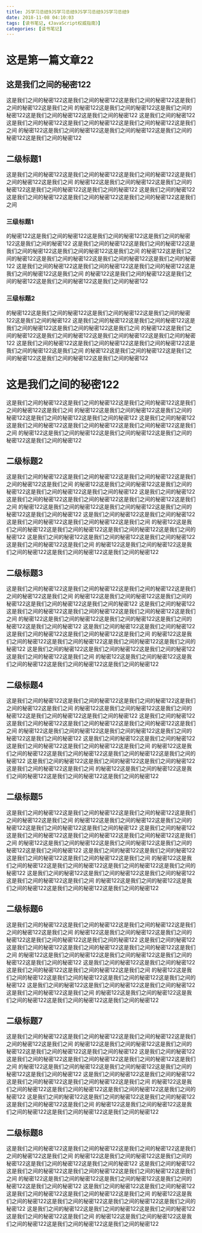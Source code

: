 ```yaml
---
title: JS学习总结9JS学习总结9JS学习总结9JS学习总结9
date: 2018-11-08 04:10:03
tags: [读书笔记, 《JavaScript权威指南》]
categories: [读书笔记]
---
```


# 这是第一篇文章22

## 这是我们之间的秘密122

这是我们之间的秘密122这是我们之间的秘密122这是我们之间的秘密122这是我们之间的秘密122这是我们之间
的秘密122这是我们之间的秘密122这是我们之间的秘密122这是我们之间的秘密122这是我们之间的秘密122
这是我们之间的秘密122这是我们之间的秘密122这是我们之间的秘密122这是我们之间的秘密122这是我们之间
的秘密122这是我们之间的秘密122这是我们之间的秘密122这是我们之间的秘密122这是我们之间的秘密122

## 二级标题1

这是我们之间的秘密122这是我们之间的秘密122这是我们之间的秘密122这是我们之间的秘密122这是我们之间
的秘密122这是我们之间的秘密122这是我们之间的秘密122这是我们之间的秘密122这是我们之间的秘密122
这是我们之间的秘密122这是我们之间的秘密122这是我们之间的秘密122这是我们之间的秘密122这是我们之间


### 三级标题1
的秘密122这是我们之间的秘密122这是我们之间的秘密122这是我们之间的秘密122这是我们之间的秘密122
这是我们之间的秘密122这是我们之间的秘密122这是我们之间的秘密122这是我们之间的秘密122这是我们之间
的秘密122这是我们之间的秘密122这是我们之间的秘密122这是我们之间的秘密122这是我们之间的秘密122
这是我们之间的秘密122这是我们之间的秘密122这是我们之间的秘密122这是我们之间的秘密122这是我们之间
的秘密122这是我们之间的秘密122这是我们之间的秘密122这是我们之间的秘密122这是我们之间的秘密122

### 三级标题2
的秘密122这是我们之间的秘密122这是我们之间的秘密122这是我们之间的秘密122这是我们之间的秘密122
这是我们之间的秘密122这是我们之间的秘密122这是我们之间的秘密122这是我们之间的秘密122这是我们之间
的秘密122这是我们之间的秘密122这是我们之间的秘密122这是我们之间的秘密122这是我们之间的秘密122
这是我们之间的秘密122这是我们之间的秘密122这是我们之间的秘密122这是我们之间的秘密122这是我们之间
的秘密122这是我们之间的秘密122这是我们之间的秘密122这是我们之间的秘密122这是我们之间的秘密122



# 这是我们之间的秘密122

这是我们之间的秘密122这是我们之间的秘密122这是我们之间的秘密122这是我们之间的秘密122这是我们之间
的秘密122这是我们之间的秘密122这是我们之间的秘密122这是我们之间的秘密122这是我们之间的秘密122
这是我们之间的秘密122这是我们之间的秘密122这是我们之间的秘密122这是我们之间的秘密122这是我们之间
的秘密122这是我们之间的秘密122这是我们之间的秘密122这是我们之间的秘密122这是我们之间的秘密122

## 二级标题2

这是我们之间的秘密122这是我们之间的秘密122这是我们之间的秘密122这是我们之间的秘密122这是我们之间
的秘密122这是我们之间的秘密122这是我们之间的秘密122这是我们之间的秘密122这是我们之间的秘密122
这是我们之间的秘密122这是我们之间的秘密122这是我们之间的秘密122这是我们之间的秘密122这是我们之间
的秘密122这是我们之间的秘密122这是我们之间的秘密122这是我们之间的秘密122这是我们之间的秘密122
这是我们之间的秘密122这是我们之间的秘密122这是我们之间的秘密122这是我们之间的秘密122这是我们之间
的秘密122这是我们之间的秘密122这是我们之间的秘密122这是我们之间的秘密122这是我们之间的秘密122
这是我们之间的秘密122这是我们之间的秘密122这是我们之间的秘密122这是我们之间的秘密122这是我们之间
的秘密122这是我们之间的秘密122这是我们之间的秘密122这是我们之间的秘密122这是我们之间的秘密122

## 二级标题3

这是我们之间的秘密122这是我们之间的秘密122这是我们之间的秘密122这是我们之间的秘密122这是我们之间
的秘密122这是我们之间的秘密122这是我们之间的秘密122这是我们之间的秘密122这是我们之间的秘密122
这是我们之间的秘密122这是我们之间的秘密122这是我们之间的秘密122这是我们之间的秘密122这是我们之间
的秘密122这是我们之间的秘密122这是我们之间的秘密122这是我们之间的秘密122这是我们之间的秘密122
这是我们之间的秘密122这是我们之间的秘密122这是我们之间的秘密122这是我们之间的秘密122这是我们之间
的秘密122这是我们之间的秘密122这是我们之间的秘密122这是我们之间的秘密122这是我们之间的秘密122
这是我们之间的秘密122这是我们之间的秘密122这是我们之间的秘密122这是我们之间的秘密122这是我们之间
的秘密122这是我们之间的秘密122这是我们之间的秘密122这是我们之间的秘密122这是我们之间的秘密122

## 二级标题4

这是我们之间的秘密122这是我们之间的秘密122这是我们之间的秘密122这是我们之间的秘密122这是我们之间
的秘密122这是我们之间的秘密122这是我们之间的秘密122这是我们之间的秘密122这是我们之间的秘密122
这是我们之间的秘密122这是我们之间的秘密122这是我们之间的秘密122这是我们之间的秘密122这是我们之间
的秘密122这是我们之间的秘密122这是我们之间的秘密122这是我们之间的秘密122这是我们之间的秘密122
这是我们之间的秘密122这是我们之间的秘密122这是我们之间的秘密122这是我们之间的秘密122这是我们之间
的秘密122这是我们之间的秘密122这是我们之间的秘密122这是我们之间的秘密122这是我们之间的秘密122
这是我们之间的秘密122这是我们之间的秘密122这是我们之间的秘密122这是我们之间的秘密122这是我们之间
的秘密122这是我们之间的秘密122这是我们之间的秘密122这是我们之间的秘密122这是我们之间的秘密122

## 二级标题5

这是我们之间的秘密122这是我们之间的秘密122这是我们之间的秘密122这是我们之间的秘密122这是我们之间
的秘密122这是我们之间的秘密122这是我们之间的秘密122这是我们之间的秘密122这是我们之间的秘密122
这是我们之间的秘密122这是我们之间的秘密122这是我们之间的秘密122这是我们之间的秘密122这是我们之间
的秘密122这是我们之间的秘密122这是我们之间的秘密122这是我们之间的秘密122这是我们之间的秘密122
这是我们之间的秘密122这是我们之间的秘密122这是我们之间的秘密122这是我们之间的秘密122这是我们之间
的秘密122这是我们之间的秘密122这是我们之间的秘密122这是我们之间的秘密122这是我们之间的秘密122
这是我们之间的秘密122这是我们之间的秘密122这是我们之间的秘密122这是我们之间的秘密122这是我们之间
的秘密122这是我们之间的秘密122这是我们之间的秘密122这是我们之间的秘密122这是我们之间的秘密122

## 二级标题6

这是我们之间的秘密122这是我们之间的秘密122这是我们之间的秘密122这是我们之间的秘密122这是我们之间
的秘密122这是我们之间的秘密122这是我们之间的秘密122这是我们之间的秘密122这是我们之间的秘密122
这是我们之间的秘密122这是我们之间的秘密122这是我们之间的秘密122这是我们之间的秘密122这是我们之间
的秘密122这是我们之间的秘密122这是我们之间的秘密122这是我们之间的秘密122这是我们之间的秘密122
这是我们之间的秘密122这是我们之间的秘密122这是我们之间的秘密122这是我们之间的秘密122这是我们之间
的秘密122这是我们之间的秘密122这是我们之间的秘密122这是我们之间的秘密122这是我们之间的秘密122
这是我们之间的秘密122这是我们之间的秘密122这是我们之间的秘密122这是我们之间的秘密122这是我们之间
的秘密122这是我们之间的秘密122这是我们之间的秘密122这是我们之间的秘密122这是我们之间的秘密122

## 二级标题7

这是我们之间的秘密122这是我们之间的秘密122这是我们之间的秘密122这是我们之间的秘密122这是我们之间
的秘密122这是我们之间的秘密122这是我们之间的秘密122这是我们之间的秘密122这是我们之间的秘密122
这是我们之间的秘密122这是我们之间的秘密122这是我们之间的秘密122这是我们之间的秘密122这是我们之间
的秘密122这是我们之间的秘密122这是我们之间的秘密122这是我们之间的秘密122这是我们之间的秘密122
这是我们之间的秘密122这是我们之间的秘密122这是我们之间的秘密122这是我们之间的秘密122这是我们之间
的秘密122这是我们之间的秘密122这是我们之间的秘密122这是我们之间的秘密122这是我们之间的秘密122
这是我们之间的秘密122这是我们之间的秘密122这是我们之间的秘密122这是我们之间的秘密122这是我们之间
的秘密122这是我们之间的秘密122这是我们之间的秘密122这是我们之间的秘密122这是我们之间的秘密122

## 二级标题8

这是我们之间的秘密122这是我们之间的秘密122这是我们之间的秘密122这是我们之间的秘密122这是我们之间
的秘密122这是我们之间的秘密122这是我们之间的秘密122这是我们之间的秘密122这是我们之间的秘密122
这是我们之间的秘密122这是我们之间的秘密122这是我们之间的秘密122这是我们之间的秘密122这是我们之间
的秘密122这是我们之间的秘密122这是我们之间的秘密122这是我们之间的秘密122这是我们之间的秘密122
这是我们之间的秘密122这是我们之间的秘密122这是我们之间的秘密122这是我们之间的秘密122这是我们之间
的秘密122这是我们之间的秘密122这是我们之间的秘密122这是我们之间的秘密122这是我们之间的秘密122
这是我们之间的秘密122这是我们之间的秘密122这是我们之间的秘密122这是我们之间的秘密122这是我们之间
的秘密122这是我们之间的秘密122这是我们之间的秘密122这是我们之间的秘密122这是我们之间的秘密122

